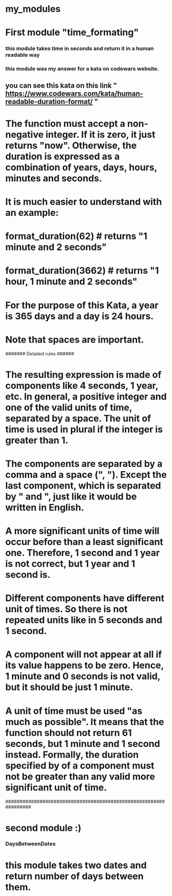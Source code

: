 # my_modules

# First module "time_formating"
### this module takes time in seconds and return it in a human readable way ###

### this module was my answer for a kata on codewars website.

## you can see this kata on this link " https://www.codewars.com/kata/human-readable-duration-format/ "

# The function must accept a non-negative integer. If it is zero, it just returns "now". Otherwise, the duration is expressed as a combination of years, days, hours, minutes and seconds.

# It is much easier to understand with an example:

# format_duration(62)    # returns "1 minute and 2 seconds"
# format_duration(3662)  # returns "1 hour, 1 minute and 2 seconds"

# For the purpose of this Kata, a year is 365 days and a day is 24 hours.

# Note that spaces are important.
####### Detailed rules ######

# The resulting expression is made of components like 4 seconds, 1 year, etc. In general, a positive integer and one of the valid units of time, separated by a space. The unit of time is used in plural if the integer is greater than 1.

# The components are separated by a comma and a space (", "). Except the last component, which is separated by " and ", just like it would be written in English.

# A more significant units of time will occur before than a least significant one. Therefore, 1 second and 1 year is not correct, but 1 year and 1 second is.

# Different components have different unit of times. So there is not repeated units like in 5 seconds and 1 second.

# A component will not appear at all if its value happens to be zero. Hence, 1 minute and 0 seconds is not valid, but it should be just 1 minute.

# A unit of time must be used "as much as possible". It means that the function should not return 61 seconds, but 1 minute and 1 second instead. Formally, the duration specified by of a component must not be greater than any valid more significant unit of time.

#################################################################

# second module :)
### DaysBetweenDates ###
# this module takes two dates and return number of days between them.

